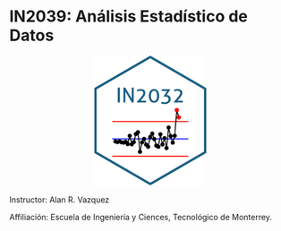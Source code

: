 # IN2039: Análisis Estadístico de Datos

<p align="center">
  <img src="https://github.com/alanrvazquez/TEC-IN2032/blob/main/IN2032_logo.png" width="200">
</p>

Instructor: Alan R. Vazquez

Affiliación: Escuela de Ingeniería y Ciences, Tecnológico de Monterrey.

